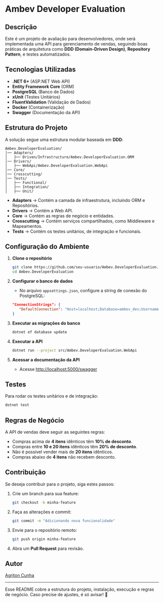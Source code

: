 # Ambev Developer Evaluation

## Descrição
Este é um projeto de avaliação para desenvolvedores, onde será implementada uma API para gerenciamento de vendas, seguindo boas práticas de arquitetura como **DDD (Domain-Driven Design)**, **Repository Pattern**, e testes automatizados.

## Tecnologias Utilizadas
- **.NET 6+** (ASP.NET Web API)
- **Entity Framework Core** (ORM)
- **PostgreSQL** (Banco de Dados)
- **xUnit** (Testes Unitários)
- **FluentValidation** (Validação de Dados)
- **Docker** (Containerização)
- **Swagger** (Documentação da API)

## Estrutura do Projeto
A solução segue uma estrutura modular baseada em **DDD**:

```
Ambev.DeveloperEvaluation/
│── Adapters/
│   ├── Driven/Infrastructure/Ambev.DeveloperEvaluation.ORM
│── Drivers/
│   ├── WebApi/Ambev.DeveloperEvaluation.WebApi
│── Core/
│── Crosscutting/
│── Tests/
│   ├── Functional/
│   ├── Integration/
│   ├── Unit/
```

- **Adapters** → Contém a camada de infraestrutura, incluindo ORM e Repositórios.
- **Drivers** → Contém a Web API.
- **Core** → Contém as regras de negócio e entidades.
- **Crosscutting** → Contém serviços compartilhados, como Middleware e Mapeamentos.
- **Tests** → Contém os testes unitários, de integração e funcionais.

## Configuração do Ambiente
1. **Clone o repositório**
   ```sh
   git clone https://github.com/seu-usuario/Ambev.DeveloperEvaluation.git
   cd Ambev.DeveloperEvaluation
   ```

2. **Configurar o banco de dados**
   - No arquivo `appsettings.json`, configure a string de conexão do PostgreSQL:
   ```json
   "ConnectionStrings": {
      "DefaultConnection": "Host=localhost;Database=ambev_dev;Username=postgres;Password=admin"
   }
   ```

3. **Executar as migrações do banco**
   ```sh
   dotnet ef database update
   ```

4. **Executar a API**
   ```sh
   dotnet run --project src/Ambev.DeveloperEvaluation.WebApi
   ```
   
5. **Acessar a documentação da API**
   - Acesse [http://localhost:5000/swagger](http://localhost:5000/swagger)

## Testes
Para rodar os testes unitários e de integração:
```sh
dotnet test
```

## Regras de Negócio
A API de vendas deve seguir as seguintes regras:
- Compras acima de **4 itens** idênticos têm **10% de desconto**.
- Compras entre **10 e 20 itens** idênticos têm **20% de desconto**.
- Não é possível vender mais de **20 itens** idênticos.
- Compras abaixo de **4 itens** não recebem desconto.

## Contribuição
Se deseja contribuir para o projeto, siga estes passos:
1. Crie um branch para sua feature:
   ```sh
   git checkout -b minha-feature
   ```
2. Faça as alterações e commit:
   ```sh
   git commit -m "Adicionando nova funcionalidade"
   ```
3. Envie para o repositório remoto:
   ```sh
   git push origin minha-feature
   ```
4. Abra um **Pull Request** para revisão.

## Autor
[Agriton Cunha](https://github.com/agritoncunha)

---

Esse README cobre a estrutura do projeto, instalação, execução e regras de negócio. Caso precise de ajustes, é só avisar! 🚀

